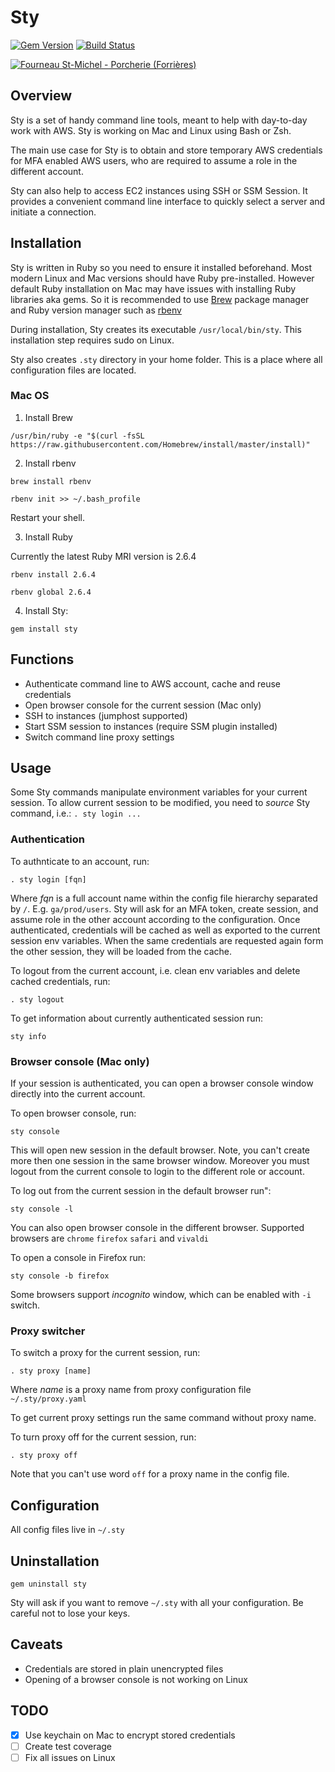 # Sty
[![Gem Version](https://badge.fury.io/rb/sty.svg)](https://badge.fury.io/rb/sty)
[![Build Status](https://travis-ci.org/sozonnyk/sty.svg?branch=master)](https://travis-ci.org/sozonnyk/sty)

<a ti   tle="Jean-Pol GRANDMONT [CC BY 3.0 (https://creativecommons.org/licenses/by/3.0)], via Wikimedia Commons" href="https://commons.wikimedia.org/wiki/File:Fourneau_St-Michel_-_Porcherie_(Forri%C3%A8res).JPG">
<img alt="Fourneau St-Michel - Porcherie (Forrières)" src="https://upload.wikimedia.org/wikipedia/commons/thumb/7/7c/Fourneau_St-Michel_-_Porcherie_%28Forri%C3%A8res%29.JPG/1024px-Fourneau_St-Michel_-_Porcherie_%28Forri%C3%A8res%29.JPG"></a>

## Overview

Sty is a set of handy command line tools, meant to help with day-to-day
work with AWS. Sty is working on Mac and Linux using Bash or Zsh. 

The main use case for Sty is to obtain and store temporary AWS
credentials for MFA enabled AWS users, who are required to assume a role
in the different account.

Sty can also help to access EC2 instances using SSH or SSM Session. It
provides a convenient command line interface to quickly select a server
and initiate a connection.

## Installation

Sty is written in Ruby so you need to ensure it installed beforehand.
Most modern Linux and Mac versions should have Ruby pre-installed.
However default Ruby installation on Mac may have issues with installing
Ruby libraries aka gems. So it is recommended to use
[Brew](http://brew.sh) package manager and Ruby version manager such as
[rbenv](https://github.com/rbenv/rbenv)

During installation, Sty creates its executable `/usr/local/bin/sty`.
This installation step requires sudo on Linux.

Sty also creates `.sty` directory in your home folder. This is a place
where all configuration files are located.

### Mac OS
1. Install Brew

`/usr/bin/ruby -e "$(curl -fsSL https://raw.githubusercontent.com/Homebrew/install/master/install)"`

2. Install rbenv

`brew install rbenv` 

`rbenv init >> ~/.bash_profile`
 
Restart your shell.

3. Install Ruby 

Currently the latest Ruby MRI version is 2.6.4
 
`rbenv install 2.6.4`

`rbenv global 2.6.4`

4. Install Sty:

`gem install sty`

## Functions

- Authenticate command line to AWS account, cache and reuse credentials
- Open browser console for the current session (Mac only)
- SSH to instances (jumphost supported)
- Start SSM session to instances (require SSM plugin installed) 
- Switch command line proxy settings

## Usage

Some Sty commands manipulate environment variables for your current
session. To allow current session to be modified, you need to *source*
Sty command, i.e.: `. sty login ...`

### Authentication

To authnticate to an account, run:
 
`. sty login [fqn]`

Where *fqn* is a full account name within the config file hierarchy
separated by `/`. E.g. `ga/prod/users`. Sty will ask for an MFA token,
create session, and assume role in the other account according to the
configuration. Once authenticated, credentials will be cached as well as
exported to the current session env variables. When the same credentials
are requested again form the other session, they will be loaded from the
cache.

To logout from the current account, i.e. clean env variables and delete
cached credentials, run:

`. sty logout`

To get information about currently authenticated session run:

`sty info`

### Browser console (Mac only)

If your session is authenticated, you can open a browser console window
directly into the current account.

To open browser console, run:

`sty console`

This will open new session in the default browser. Note, you can't
create more then one session in the same browser window. Moreover you
must logout from the current console to login to the different role or
account.

To log out from the current session in the default browser run":

`sty console -l`

You can also open browser console in the different browser. Supported
browsers are `chrome` `firefox` `safari` and `vivaldi`

To open a console in Firefox run:

`sty console -b firefox`

Some browsers support *incognito* window, which can be enabled with `-i`
switch.

### Proxy switcher

To switch a proxy for the current session, run:

`. sty proxy [name]`

Where *name* is a proxy name from proxy configuration file
`~/.sty/proxy.yaml`

To get current proxy settings run the same command without proxy name.

To turn proxy off for the current session, run:
 
`. sty proxy off`

Note that you can't use word `off` for a proxy name in the config file.

## Configuration

All config files live in `~/.sty`

## Uninstallation

`gem uninstall sty` 

Sty will ask if you want to remove `~/.sty` with all your configuration.
Be careful not to lose your keys.

## Caveats

- Credentials are stored in plain unencrypted files
- Opening of a browser console is not working on Linux

## TODO 

- [x] Use keychain on Mac to encrypt stored credentials
- [ ] Create test coverage 
- [ ] Fix all issues on Linux
